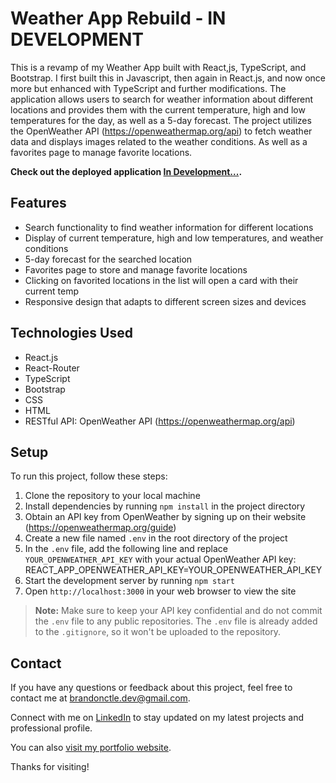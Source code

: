 # Weather App Rebuild - IN DEVELOPMENT

This is a revamp of my Weather App built with React,js, TypeScript, and Bootstrap. I first built this in Javascript, then again in React.js, and now once more but enhanced with TypeScript and further modifications. The application allows users to search for weather information about different locations and provides them with the current temperature, high and low temperatures for the day, as well as a 5-day forecast. The project utilizes the OpenWeather API (https://openweathermap.org/api) to fetch weather data and displays images related to the weather conditions. As well as a favorites page to manage favorite locations.

**Check out the deployed application [In Development...](https://urlgoeshere.azurewebsites.net/).**

## Features

- Search functionality to find weather information for different locations
- Display of current temperature, high and low temperatures, and weather conditions
- 5-day forecast for the searched location
- Favorites page to store and manage favorite locations
- Clicking on favorited locations in the list will open a card with their current temp
- Responsive design that adapts to different screen sizes and devices

## Technologies Used

- React.js
- React-Router
- TypeScript
- Bootstrap
- CSS
- HTML
- RESTful API: OpenWeather API (https://openweathermap.org/api)

## Setup

To run this project, follow these steps:

1. Clone the repository to your local machine
2. Install dependencies by running `npm install` in the project directory
3. Obtain an API key from OpenWeather by signing up on their website (https://openweathermap.org/guide)
4. Create a new file named `.env` in the root directory of the project
5. In the `.env` file, add the following line and replace `YOUR_OPENWEATHER_API_KEY` with your actual OpenWeather API key: REACT_APP_OPENWEATHER_API_KEY=YOUR_OPENWEATHER_API_KEY
6. Start the development server by running `npm start`
7. Open `http://localhost:3000` in your web browser to view the site

> **Note:** Make sure to keep your API key confidential and do not commit the `.env` file to any public repositories. The `.env` file is already added to the `.gitignore`, so it won't be uploaded to the repository.

## Contact

If you have any questions or feedback about this project, feel free to contact me at [brandonctle.dev@gmail.com](mailto:brandonctle.dev@gmail.com).

Connect with me on [LinkedIn](https://www.linkedin.com/in/brandonctle/) to stay updated on my latest projects and professional profile.

You can also [visit my portfolio website](https://www.brandonle.azurewebsites.net).

Thanks for visiting!
